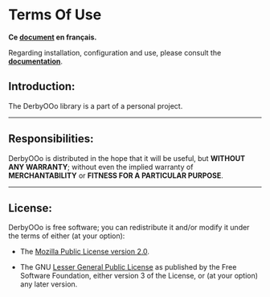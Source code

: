 
# Terms Of Use

**Ce [document][1] en français.**

Regarding installation, configuration and use,
please consult the **[documentation][2]**.

## Introduction:

The DerbyOOo library is a part of a personal project.

___
## Responsibilities:

DerbyOOo is distributed in the hope that it will be useful,
but **WITHOUT ANY WARRANTY**; without even the implied warranty of
**MERCHANTABILITY** or **FITNESS FOR A PARTICULAR PURPOSE**.

___
## License:

DerbyOOo is free software; you can redistribute it and/or
modify it under the terms of either (at your option):

- The [Mozilla Public License version 2.0][3].

- The GNU [Lesser General Public License][4] as published by the Free Software
Foundation, either version 3 of the License, or (at your option) any later version.

[1]: <https://prrvchr.github.io/DerbyOOo/source/DerbyOOo/registration/TermsOfUse_fr>
[2]: <https://prrvchr.github.io/DerbyOOo/>
[3]: <http://mozilla.org/MPL/2.0/>
[4]: <http://www.gnu.org/licenses/lgpl-3.0.html>
